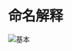 # 命名解释

![基本](__Photo\stm\基本认识.png)

<!-- # 时钟图
![时钟图](_Photo\stm\时钟图.png)

# 定时器


# 串口通信
# 
#  


# 1235
![usart](_Photo\stm\usart电平标准.png) -->